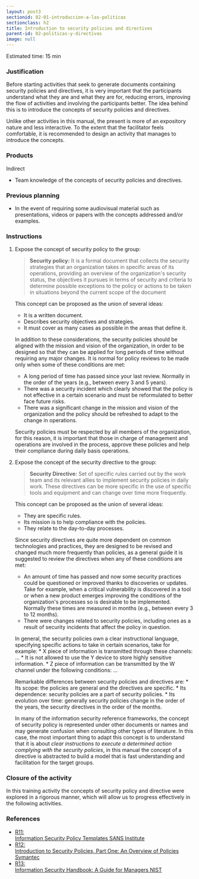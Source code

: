 ```yaml
---
layout: post3
sectionid: 02-01-introduccion-a-las-politicas
sectionclass: h2
title: Introduction to security policies and directives
parent-id: 02-politicas-y-directivas
image: null
---
```


Estimated time: 15 min

### Justification
Before starting activities that seek to generate documents containing security policies and directives, it is very important that the participants understand what they are and what they are for, reducing errors, improving the flow of activities and involving the participants better. The idea behind this is to introduce the concepts of security policies and directives.

Unlike other activities in this manual, the present is more of an expository nature and less interactive. To the extent that the facilitator feels comfortable, it is recommended to design an activity that manages to introduce the concepts.

### Products

Indirect

* Team knowledge of the concepts of security policies and directives.

### Previous planning

* In the event of requiring some audiovisual material such as presentations, videos or papers with the concepts addressed and/or examples.

### Instructions
1. Expose the concept of security policy to the group:

    > **Security policy:** It is a formal document that collects the security strategies that an organization takes in specific areas of its operations, providing an overview of the  organization's security status, the objectives it pursues in terms of security and criteria to determine possible exceptions to the policy or actions to be taken in situations beyond the current scope of the document

    This concept can be proposed as the union of several ideas:
    * It is a written document.
    * Describes security objectives and strategies.
    * It must cover as many cases as possible in the areas that define it.

    In addition to these considerations, the security policies should be aligned with the mission and vision of the organization, in order to be designed so that they can be applied for long periods of time without requiring any major changes. It is normal for policy reviews to be made only when some of these conditions are met:

    * A long period of time has passed since your last review. Normally in the order of the years (e.g., between every 3 and 5 years).
    * There was a security incident which clearly showed that the policy is not effective in a certain scenario and must be reformulated to better face future risks.
    * There was a significant change in the mission and vision of the organization and the policy should be refreshed to adapt to the change in operations.

    Security policies must be respected by all members of the organization, for this reason, it is important that those in charge of management and operations are involved in the process, approve these policies and help their compliance during daily basis operations.

2. Expose the concept of the security directive to the group:

    > **Security Directive:** Set of specific rules carried out by the work team and its relevant allies to implement security policies in daily work. These directives can be more specific in the use of specific tools and equipment and can change over time more frequently.

    This concept can be proposed as the union of several ideas:
    * They are specific rules.
    * Its mission is to help compliance with the policies.
    * They relate to the day-to-day processes.

    Since security directives are quite more dependent on common technologies and practices, they are designed to be revised and changed much more frequently than policies, as a general guide it is suggested to review the directives when any of these conditions are met:
    * An amount of time has passed and now some security practices could be questioned or improved thanks to discoveries or updates. Take for example, when a critical vulnerability is discovered in a tool or when a new product emerges improving the conditions of the organization's processes so is desirable to be implemented. Normally these times are measured in months (e.g., between every 3 to 12 months).
    * There were changes related to security policies, including ones as a result of security incidents that affect the policy in question.

    In general, the security policies own a clear instructional language, specifying specific actions to take in certain scenarios, take for example:
        * X piece of information is transmitted through these channels: ...
        * It is not allowed to use the Y device to store highly sensitive information.
        * Z piece of information can be transmitted by the W channel under the following conditions: ...

    Remarkable differences between security policies and directives are:
        * Its scope: the policies are general and the directives are specific.
        * Its dependence: security policies are a part of security policies.
        * Its evolution over time: generally security policies change in the order of the years, the security directives in the order of the months.

    In many of the information security reference frameworks, the concept of security policy is represented under other documents or names and may generate confusion when consulting other types of literature. In this case, the most important thing to adapt this concept is to understand that it is about *clear instructions to execute a determined action complying with the security policies*, in this manual the concept of a directive is abstracted to build a model that is fast understanding and facilitation for the target groups.

### Closure of the activity
In this training activity the concepts of security policy and directive were explored in a rigorous manner, which will allow us to progress effectively in the following activities.

### References

<ul class="ref-ul">
<li><a target="_blank" href="https://www.sans.org/security-resources/policies"><div class="ref-1">R11: </div>Information Security Policy Templates SANS Institute</a>
</li>
<li><a target="_blank" href="https://www.symantec.com/connect/articles/introduction-security-policies-part-one-overview-policies"><div class="ref-1">R12: </div>Introduction to Security Policies, Part One: An Overview of Policies Symantec</a>
</li>
<li><a target="_blank" href="http://nvlpubs.nist.gov/nistpubs/Legacy/SP/nistspecialpublication800-100.pdf"><div class="ref-1">R13: </div>Information Security Handbook: A Guide for Managers NIST</a>
</li>
</ul>
